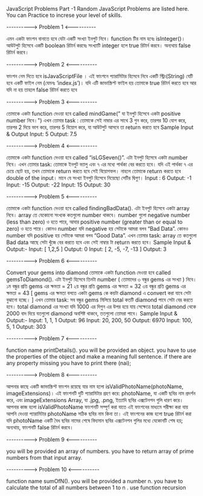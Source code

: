 JavaScript Problems Part -1
Random JavaScript Problems are listed here. You can Practice to increse your level of skills.

----------> Problem 1 <----------

এমন একটা ফাংশন বানাতে হবে যেটা একটি সংখ্যা ইনপুট নিবে। function টির নাম হবেঃ isInteger()। আউটপুট হিসেবে একটি boolean রিটার্ন করবেঃ সংখ্যাটি integer হলে true রিটার্ন করবে। অন্যথায় false রিটার্ন করবে।

----------> Problem 2 <----------

ফাংশন নেম দিতে হবে isJavaScriptFile । এই ফাংশনে প্যারামিটার হিসেবে নিবে একটি স্ট্রিং(String) যেটি হবে একটি ফাইল নেম (যেমনঃ ‘index.js’)। যদি এটি জাভাস্ক্রিপ্ট ফাইল হয় তোমাকে true রিটার্ন করতে হবে আর যদি না হয় তাহলে false রিটার্ন করতে হবে

----------> Problem 3 <----------

তোমাকে একটা function দেওয়া হবে called mindGame(” যা ইনপুট হিসেবে একটা positive number নিবে।") এখন তোমার task : তোমাকে সেই নাম্বার এর সাথে 3 গুন করে, তারপর 10 যোগ করে, তারপর 2 দিয়ে ভাগ করে, তারপর 5 বিয়োগ করে, যা আউটপুট আসবে তা return করতে হবে Sample Input & Output Input: 5 Output: 7.5

----------> Problem 4 <----------

তোমাকে একটা function দেওয়া হবে called “isLGSeven()”. এটা ইনপুট হিসেবে একটা number নিবে।
এখন তোমার task: তোমাকে ইনপুট ভ্যালু এবং ৭ এর মধ্যে পার্থক্য বের করতে হবে। যদি এই পার্থক্য ৭ এর চেয়ে ছোট হয়, তখন তোমাকে return করতে হবে সেই বিয়োগফল। নাহলে তোমাকে return করতে হবে double of the input। মানে যে সংখ্যা ইনপুট হিসেবে নিয়েছো সেটির দ্বিগুণ। Input : 6 Output: -1 Input: -15 Output: -22 Input: 15 Output: 30

----------> Problem 5 <----------

তোমাকে একটা function দেওয়া হবে called findingBadData(). এটা ইনপুট হিসেবে একটা array নিবে। array তে যেকোনো সংখ্যক কতগুলো number থাকবে। number গুলো negative number (less than zero) ও হতে পারে, আবার positive number (greater than or equal to zero) ও হতে পারে। কোনও number যদি negative হয় সেটাকে আমরা বলব “Bad Data”. কোনও number যদি positive হয় সেটাকে আমরা বলব “Good Data”. এখন তোমার task: array তে কতগুলো Bad data আছে সেটা খুঁজে বের করতে হবে এবং সেই নাম্বার টা return করতে হবে। Sample Input & Output:- Input: [ 1,2,5 ] Output: 0 Input: [ 2, -5, -7, -13 ] Output: 3

----------> Problem 6 <----------

Convert your gems into diamond তোমাকে একটা function দেওয়া হবে called gemsToDiamond(). এটা ইনপুট হিসেবে তিনটা number ( তোমাদের ৩ বন্ধুর gems এর সংখ্যা ) নিবে। ১ম বন্ধুর প্রতি gems এর ক্ষমতা = 21 ২য় বন্ধুর প্রতি gems এর ক্ষমতা = 32 ৩য় বন্ধুর প্রতি gems এর ক্ষমতা = 43 [ gems এর ক্ষমতা বলতে একটা gems কে কয়টা diamond এ convert করা যাবে সেটা বুঝানো হচ্ছে। ] এখন তোমার task: সব বন্ধুর gems মিলিয়ে total কতটি diamond পাবে সেটা বের করতে হবে। total diamond এর সংখ্যা যদি 1000 এর দিগুন এর উপর হয়ে যায় সেক্ষেত্রে total diamond থেকে 2000 বাদ দিয়ে যতগুলো diamond অবশিষ্ট থাকবে, ততগুলো তোমরা পাবে। Sample Input & Output:- Input: 1, 1, 1 Output: 96 Input: 20, 200, 50 Output: 6970 Input: 100, 5, 1 Output: 303

----------> Problem 7 <----------

function name printDetails(). you will be provided an object. you have to use the properties of the object and make a meaning full sentence. if there are any property missing you have to print there (nai);

----------> Problem 8 <----------

আপনার কাছে একটি জাভাস্ক্রিপ্ট ফাংশন রয়েছে যার নাম হলো isValidPhotoName(photoName, imageExtensions)। এই ফাংশনটি দুটি প্যারামিটার গ্রহণ করে: photoName, যা একটি ছবির নাম প্রদর্শন করে, এবং imageExtensions Array, যা .jpg, .png, ইত্যাদি ছবির এক্সটেনশন গুলি ধারণ করে। আপনার কাজ হলো isValidPhotoName ফাংশনটি সম্পূর্ণ করা যাতে এই ফাংশনের মাধ্যমে পরীক্ষা করা যায় আপনি দেওয়া প্যারামিটার photoName সঠিক ছবির নাম কিনা তা। এই ফাংশনের কাজ হলো true রিটার্ন করা যদি photoName একটি বৈধ ছবির নামের শেষে বিদ্যমান ছবির এক্সটেনশন গুলির মধ্যে যেকোনটি শেষ হয়; অন্যথায়, ফাংশনটি false রিটার্ন করবে।

----------> Problem 9 <----------

you will be provided an array of numbers. you have to return array of prime numbers from that input array.

----------> Problem 10 <----------

function name sumOfN(). you will be provided a number n. you have to calculate the total of all numbers between 1 to n . use function recursion